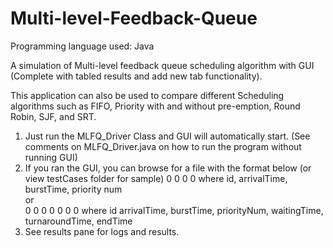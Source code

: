 # Multi-level-Feedback-Queue

Programming language used: Java  

A simulation of Multi-level feedback queue scheduling algorithm with GUI (Complete with tabled results and add new tab functionality).  

This application can also be used to compare different Scheduling algorithms such as FIFO, Priority with and without pre-emption, Round Robin, SJF, and SRT.

1. Just run the MLFQ_Driver Class and GUI will automatically start.  (See comments on MLFQ_Driver.java on how to run the program without running GUI)
2. If you ran the GUI, you can browse for a file with the format below (or view testCases folder for sample)
      0 0 0 0 where id, arrivalTime, burstTime, priority num  
        or  
      0 0 0 0 0 0 0 where id arrivalTime, burstTime, priorityNum, waitingTime, turnaroundTime, endTime  
3. See results pane for logs and results.

